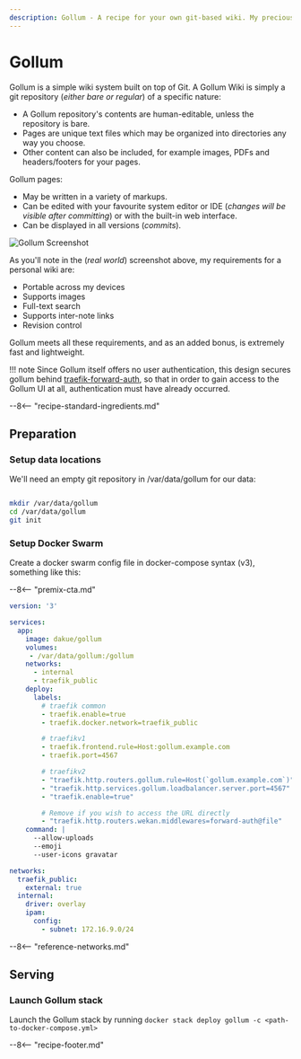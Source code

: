 ```yaml
---
description: Gollum - A recipe for your own git-based wiki. My preciousssss
---
```


# Gollum

Gollum is a simple wiki system built on top of Git. A Gollum Wiki is simply a git repository (_either bare or regular_) of a specific nature:

* A Gollum repository's contents are human-editable, unless the repository is bare.
* Pages are unique text files which may be organized into directories any way you choose.
* Other content can also be included, for example images, PDFs and headers/footers for your pages.

Gollum pages:

* May be written in a variety of markups.
* Can be edited with your favourite system editor or IDE (_changes will be visible after committing_) or with the built-in web interface.
* Can be displayed in all versions (_commits_).

![Gollum Screenshot](../images/gollum.png)

As you'll note in the (_real world_) screenshot above, my requirements for a personal wiki are:

* Portable across my devices
* Supports images
* Full-text search
* Supports inter-note links
* Revision control

Gollum meets all these requirements, and as an added bonus, is extremely fast and lightweight.

!!! note
    Since Gollum itself offers no user authentication, this design secures gollum behind [traefik-forward-auth](/docker-swarm/traefik-forward-auth/), so that in order to gain access to the Gollum UI at all, authentication must have already occurred.

--8<-- "recipe-standard-ingredients.md"

## Preparation

### Setup data locations

We'll need an empty git repository in /var/data/gollum for our data:

```bash

mkdir /var/data/gollum
cd /var/data/gollum
git init

```

### Setup Docker Swarm

Create a docker swarm config file in docker-compose syntax (v3), something like this:

--8<-- "premix-cta.md"

```yaml
version: '3'

services:
  app:
    image: dakue/gollum
    volumes:
     - /var/data/gollum:/gollum
    networks:
      - internal
      - traefik_public
    deploy:
      labels:
        # traefik common
        - traefik.enable=true
        - traefik.docker.network=traefik_public

        # traefikv1
        - traefik.frontend.rule=Host:gollum.example.com
        - traefik.port=4567     

        # traefikv2
        - "traefik.http.routers.gollum.rule=Host(`gollum.example.com`)"
        - "traefik.http.services.gollum.loadbalancer.server.port=4567"
        - "traefik.enable=true"

        # Remove if you wish to access the URL directly
        - "traefik.http.routers.wekan.middlewares=forward-auth@file"
    command: |
      --allow-uploads
      --emoji
      --user-icons gravatar

networks:
  traefik_public:
    external: true
  internal:
    driver: overlay
    ipam:
      config:
        - subnet: 172.16.9.0/24
```

--8<-- "reference-networks.md"

## Serving

### Launch Gollum stack

Launch the Gollum stack by running ```docker stack deploy gollum -c <path-to-docker-compose.yml>```

[^1]: In the current implementation, Gollum is a "single user" tool only. The contents of the wiki are saved as markdown files under /var/data/gollum, and all the git commits are currently "Anonymous"

--8<-- "recipe-footer.md"
